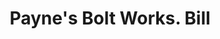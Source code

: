 ---
doi: 10.7916/D80Z8F94
date_other: '1890'
date_other_textual: 1890-1899
form: printed ephemera
genre:
- Invoices
name:
- Payne's Bolt Works
object_in_context_url: https://biggert.cul.columbia.edu/items/view/ave_biggert_00035
subject_hierarchical_geographic:
- San Francisco, California, United States
subject_name:
- Payne's Bolt Works
title: Payne's Bolt Works. Bill
sort_title: Payne's Bolt Works. Bill
call_number: ave_biggert_00035
coordinates:
- 37.78333333333333,-122.41666666666667
pid: ave_biggert_00035
identifiers: ave_biggert_00035
thumbnail: https://derivativo-2.library.columbia.edu/iiif/2/ldpd:342830/full/!256,256/0/native.jpg
permalink: "/biggert/ave_biggert_00035/"
layout: iiif-image-page
---